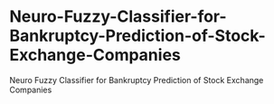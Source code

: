 # Neuro-Fuzzy-Classifier-for-Bankruptcy-Prediction-of-Stock-Exchange-Companies
Neuro Fuzzy Classifier for Bankruptcy Prediction of Stock Exchange Companies
